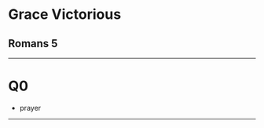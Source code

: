 <!-- .slide: <%= bg("unsplash-Jztmx9yqjBw-stars.jpg") %> id="title" -->
# Grace Victorious
## Romans 5

---
<!-- .slide: data-background="white" -->
# Q0

>>>
+ prayer

---
<!-- .slide: <%= bg("unsplash-Jztmx9yqjBw-stars.jpg") %> id="outline" class="outline" -->

